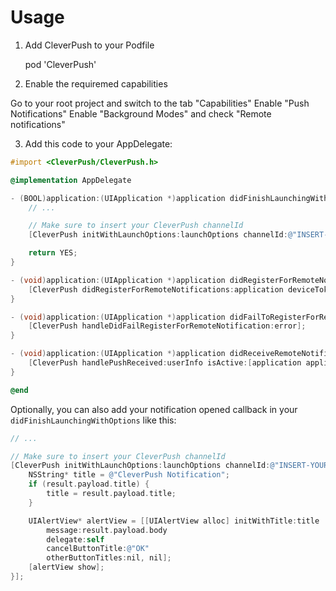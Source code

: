 # Usage
1. Add CleverPush to your Podfile

    pod 'CleverPush'


2. Enable the requiremed capabilities

Go to your root project and switch to the tab "Capabilities"
Enable "Push Notifications"
Enable "Background Modes" and check "Remote notifications"


3. Add this code to your AppDelegate:

```objective-c
#import <CleverPush/CleverPush.h>

@implementation AppDelegate

- (BOOL)application:(UIApplication *)application didFinishLaunchingWithOptions:(NSDictionary *)launchOptions {
    // ...

    // Make sure to insert your CleverPush channelId
    [CleverPush initWithLaunchOptions:launchOptions channelId:@"INSERT-YOUR-CHANNEL-ID-HERE"];

    return YES;
}

- (void)application:(UIApplication *)application didRegisterForRemoteNotificationsWithDeviceToken:(NSData *)deviceToken {
    [CleverPush didRegisterForRemoteNotifications:application deviceToken:deviceToken];
}

- (void)application:(UIApplication *)application didFailToRegisterForRemoteNotificationsWithError:(NSError *)error {
    [CleverPush handleDidFailRegisterForRemoteNotification:error];
}

- (void)application:(UIApplication *)application didReceiveRemoteNotification:(NSDictionary *)userInfo {
    [CleverPush handlePushReceived:userInfo isActive:[application applicationState] == UIApplicationStateActive];
}

@end
```


Optionally, you can also add your notification opened callback in your `didFinishLaunchingWithOptions` like this:

```objective-c
// ...

// Make sure to insert your CleverPush channelId
[CleverPush initWithLaunchOptions:launchOptions channelId:@"INSERT-YOUR-CHANNEL-ID-HERE" handleNotificationOpened:^(CPNotificationOpenedResult *result) {
    NSString* title = @"CleverPush Notification";
    if (result.payload.title) {
        title = result.payload.title;
    }

    UIAlertView* alertView = [[UIAlertView alloc] initWithTitle:title
        message:result.payload.body
        delegate:self
        cancelButtonTitle:@"OK"
        otherButtonTitles:nil, nil];
    [alertView show];
}];
```




